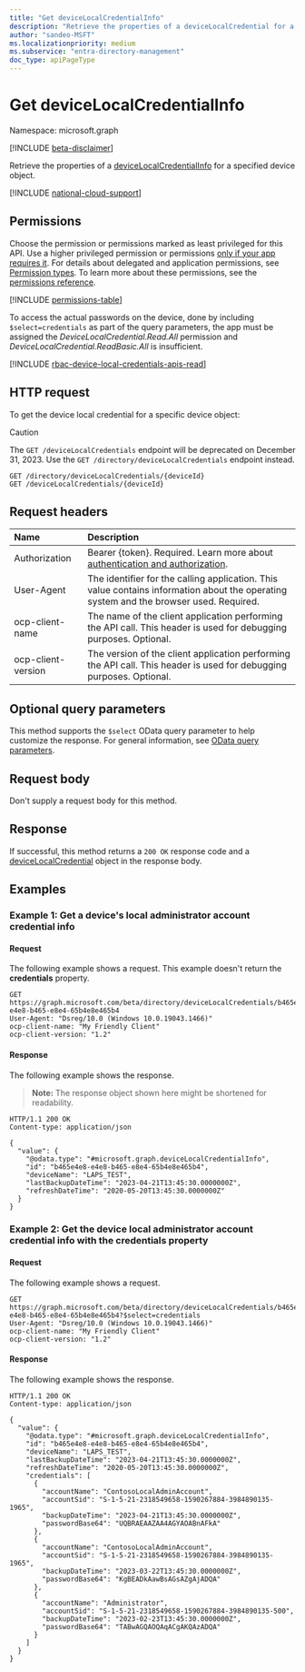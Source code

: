 ```yaml
---
title: "Get deviceLocalCredentialInfo"
description: "Retrieve the properties of a deviceLocalCredential for a specified device object."
author: "sandeo-MSFT"
ms.localizationpriority: medium
ms.subservice: "entra-directory-management"
doc_type: apiPageType
---
```


# Get deviceLocalCredentialInfo
Namespace: microsoft.graph

[!INCLUDE [beta-disclaimer](../../includes/beta-disclaimer.md)]

Retrieve the properties of a [deviceLocalCredentialInfo](../resources/devicelocalcredentialinfo.md) for a specified device object. 

[!INCLUDE [national-cloud-support](../../includes/all-clouds.md)]

## Permissions
Choose the permission or permissions marked as least privileged for this API. Use a higher privileged permission or permissions [only if your app requires it](/graph/permissions-overview#best-practices-for-using-microsoft-graph-permissions). For details about delegated and application permissions, see [Permission types](/graph/permissions-overview#permission-types). To learn more about these permissions, see the [permissions reference](/graph/permissions-reference).

<!-- { "blockType": "permissions", "name": "devicelocalcredentialinfo_get" } -->
[!INCLUDE [permissions-table](../includes/permissions/devicelocalcredentialinfo-get-permissions.md)]

To access the actual passwords on the device, done by including `$select=credentials` as part of the query parameters, the app must be assigned the *DeviceLocalCredential.Read.All* permission and *DeviceLocalCredential.ReadBasic.All* is insufficient.

[!INCLUDE [rbac-device-local-credentials-apis-read](../includes/rbac-for-apis/rbac-device-local-credentials-apis-read.md)]

## HTTP request
To get the device local credential for a specific device object:

> [!CAUTION]
> The `GET /deviceLocalCredentials` endpoint will be deprecated on December 31, 2023. Use the `GET /directory/deviceLocalCredentials` endpoint instead.
>

<!-- {
  "blockType": "ignored"  
}
-->
``` http
GET /directory/deviceLocalCredentials/{deviceId}
GET /deviceLocalCredentials/{deviceId}
```

## Request headers
|Name|Description|
|:---|:---|
|Authorization|Bearer {token}. Required. Learn more about [authentication and authorization](/graph/auth/auth-concepts).|
|User-Agent|The identifier for the calling application. This value contains information about the operating system and the browser used. Required.|
|ocp-client-name|The name of the client application performing the API call. This header is used for debugging purposes. Optional.|
|ocp-client-version|The version of the client application performing the API call. This header is used for debugging purposes. Optional.|

## Optional query parameters
This method supports the `$select` OData query parameter to help customize the response. For general information, see [OData query parameters](/graph/query-parameters).

## Request body
Don't supply a request body for this method.

## Response

If successful, this method returns a `200 OK` response code and a [deviceLocalCredential](../resources/devicelocalcredential.md) object in the response body.

## Examples

### Example 1: Get a device's local administrator account credential info

#### Request
The following example shows a request. This example doesn't return the **credentials** property.

<!-- {
  "blockType": "request",
  "name": "devicelocalcredentialinfo_get",
  "id": ["b465e4e8-e4e8-b465-e8e4-65b4e8e465b4"]
}
-->
``` http
GET https://graph.microsoft.com/beta/directory/deviceLocalCredentials/b465e4e8-e4e8-b465-e8e4-65b4e8e465b4
User-Agent: "Dsreg/10.0 (Windows 10.0.19043.1466)"
ocp-client-name: "My Friendly Client"
ocp-client-version: "1.2"
```


#### Response
The following example shows the response.

>**Note:** The response object shown here might be shortened for readability.
<!-- {
  "blockType": "response",
  "truncated": true,
  "@odata.type": "microsoft.graph.deviceLocalCredentialInfo"
}
-->
``` http
HTTP/1.1 200 OK
Content-type: application/json

{
  "value": {
    "@odata.type": "#microsoft.graph.deviceLocalCredentialInfo",
    "id": "b465e4e8-e4e8-b465-e8e4-65b4e8e465b4",
    "deviceName": "LAPS_TEST",
    "lastBackupDateTime": "2023-04-21T13:45:30.0000000Z",
    "refreshDateTime": "2020-05-20T13:45:30.0000000Z"
  }
}
```

### Example 2: Get the device local administrator account credential info with the **credentials** property

#### Request
The following example shows a request.

<!-- {
  "blockType": "request",
  "name": "devicelocalcredentialinfo_get_credentials",
  "id": ["b465e4e8-e4e8-b465-e8e4-65b4e8e465b4"]
}
-->
``` http
GET https://graph.microsoft.com/beta/directory/deviceLocalCredentials/b465e4e8-e4e8-b465-e8e4-65b4e8e465b4?$select=credentials
User-Agent: "Dsreg/10.0 (Windows 10.0.19043.1466)"
ocp-client-name: "My Friendly Client"
ocp-client-version: "1.2"
```

#### Response
The following example shows the response.

<!-- {
  "blockType": "response",
  "truncated": true,
  "@odata.type": "microsoft.graph.deviceLocalCredentialInfo"
}
-->
``` http
HTTP/1.1 200 OK
Content-type: application/json

{
  "value": {
    "@odata.type": "#microsoft.graph.deviceLocalCredentialInfo",
    "id": "b465e4e8-e4e8-b465-e8e4-65b4e8e465b4",
    "deviceName": "LAPS_TEST",
    "lastBackupDateTime": "2023-04-21T13:45:30.0000000Z",
    "refreshDateTime": "2020-05-20T13:45:30.0000000Z",
    "credentials": [
      {
        "accountName": "ContosoLocalAdminAccount",
        "accountSid": "S-1-5-21-2318549658-1590267884-3984890135-1965",
        "backupDateTime": "2023-04-21T13:45:30.0000000Z",
        "passwordBase64": "UQBRAEAAZAA4AGYAOABnAFkA"
      },
      {
        "accountName": "ContosoLocalAdminAccount",
        "accountSid": "S-1-5-21-2318549658-1590267884-3984890135-1965",
        "backupDateTime": "2023-03-22T13:45:30.0000000Z",
        "passwordBase64": "KgBEADkAawBsAGsAZgAjADQA"
      },
      {
        "accountName": "Administrator",
        "accountSid": "S-1-5-21-2318549658-1590267884-3984890135-500",
        "backupDateTime": "2023-02-23T13:45:30.0000000Z",
        "passwordBase64": "TABwAGQAOQAqACgAKQAzADQA"
      }
    ]
  }
}
```
